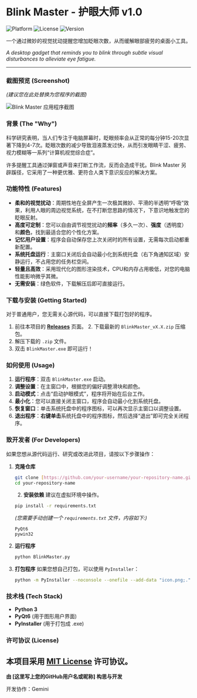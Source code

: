 # Blink Master - 护眼大师 v1.0

![Platform](https://img.shields.io/badge/platform-Windows-blue.svg)
![License](https://img.shields.io/badge/license-MIT-green.svg)
![Version](https://img.shields.io/badge/version-1.0-brightgreen.svg)

一个通过微妙的视觉扰动提醒您增加眨眼次数，从而缓解眼部疲劳的桌面小工具。

*A desktop gadget that reminds you to blink through subtle visual disturbances to alleviate eye fatigue.*

---

### 截图预览 (Screenshot)

*(建议您在此处替换为您程序的截图)*

![Blink Master 应用程序截图](https://i.imgur.com/your-screenshot-name.png) 
### 背景 (The "Why")

科学研究表明，当人们专注于电脑屏幕时，眨眼频率会从正常的每分钟15-20次显著下降到4-7次。眨眼次数的减少导致泪液蒸发过快，从而引发眼睛干涩、疲劳、视力模糊等一系列“计算机视觉综合症”。

许多提醒工具通过弹窗或声音来打断工作流，反而会造成干扰。Blink Master 另辟蹊径，它采用了一种更优雅、更符合人类下意识反应的解决方案。

### 功能特性 (Features)

* **柔和的视觉扰动**：周期性地在全屏产生一次极其微妙、平滑的半透明“呼吸”效果，利用人眼的周边视觉系统，在不打断您思路的情况下，下意识地触发您的眨眼反射。
* **高度可定制**：您可以自由调节视觉扰动的**频率**（多久一次）、**强度**（透明度）和**颜色**，找到最适合您的个性化方案。
* **记忆用户设置**：程序会自动保存您上次关闭时的所有设置，无需每次启动都重新配置。
* **系统托盘运行**：主窗口关闭后会自动最小化到系统托盘（右下角通知区域）安静运行，不占用您的任务栏空间。
* **轻量且高效**：采用现代化的图形渲染技术，CPU和内存占用极低，对您的电脑性能影响微乎其微。
* **无需安装**：绿色软件，下载解压后即可直接运行。

### 下载与安装 (Getting Started)

对于普通用户，您无需关心源代码，可以直接下载打包好的程序。

1.  前往本项目的 [**Releases**](https://github.com/your-username/your-repository-name/releases) 页面。 
    2.  下载最新的 `BlinkMaster_vX.X.zip` 压缩包。
3.  解压下载的 `.zip` 文件。
4.  双击 `BlinkMaster.exe` 即可运行！

### 如何使用 (Usage)

1.  **运行程序**：双击 `BlinkMaster.exe` 启动。
2.  **调整设置**：在主窗口中，根据您的偏好调整滑块和颜色。
3.  **启动模式**：点击“启动护眼模式”，程序将开始在后台工作。
4.  **最小化**：您可以直接关闭主窗口，程序会自动最小化到系统托盘。
5.  **恢复窗口**：单击系统托盘中的程序图标，可以再次显示主窗口以调整设置。
6.  **退出程序**：**右键单击**系统托盘中的程序图标，然后选择“退出”即可完全关闭程序。

### 致开发者 (For Developers)

如果您想从源代码运行、研究或改进此项目，请按以下步骤操作：

1.  **克隆仓库**
    ```bash
    git clone [https://github.com/your-username/your-repository-name.git](https://github.com/your-username/your-repository-name.git)
    cd your-repository-name
    ```
    2.  **安装依赖**
    建议在虚拟环境中操作。
    ```bash
    pip install -r requirements.txt
    ```
    *(您需要手动创建一个 `requirements.txt` 文件，内容如下:)*
    ```
    PyQt6
    pywin32
    ```

3.  **运行程序**
    ```bash
    python BlinkMaster.py
    ```

4.  **打包程序**
    如果您想自己打包，可以使用 `PyInstaller`：
    ```bash
    python -m PyInstaller --noconsole --onefile --add-data "icon.png;." BlinkMaster.py
    ```

### 技术栈 (Tech Stack)

* **Python 3**
* **PyQt6** (用于图形用户界面)
* **PyInstaller** (用于打包成 .exe)

### 许可协议 (License)

本项目采用 [MIT License](LICENSE) 许可协议。
---

**由 [这里写上您的GitHub用户名或昵称] 构思与开发**

开发协作：Gemini